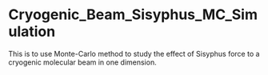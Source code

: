 # Cryogenic_Beam_Sisyphus_MC_Simulation
This is to use Monte-Carlo method to study the effect of Sisyphus force to a cryogenic molecular beam in one dimension.
